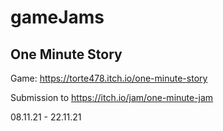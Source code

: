 # gameJams
## One Minute Story
Game: https://torte478.itch.io/one-minute-story

Submission to https://itch.io/jam/one-minute-jam

08.11.21 - 22.11.21
